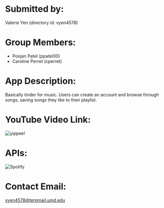 # Submitted by: 
Valerie Yen (directory id: vyen4578)

# Group Members: 
* Poojan Patel (ppatel00)
* Caroline Perret (cperret)

# App Description: 
Basically tinder for music. Users can create an account and browse through songs, saving songs they like to their playlist. 

# YouTube Video Link: 
![yippee!](https://youtu.be/nKeph3zHAag)

# APIs: 
![Spotify](https://developer.spotify.com/documentation/web-api)

# Contact Email:  
vyen4578@terpmail.umd.edu